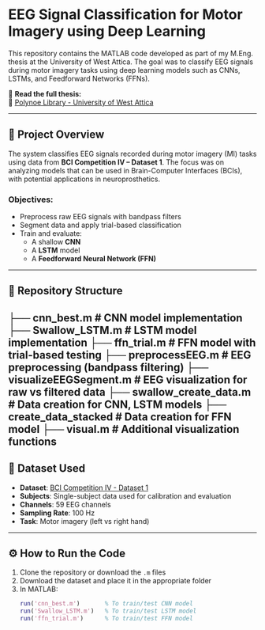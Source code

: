 # EEG Signal Classification for Motor Imagery using Deep Learning

This repository contains the MATLAB code developed as part of my M.Eng. thesis at the University of West Attica. The goal was to classify EEG signals during motor imagery tasks using deep learning models such as CNNs, LSTMs, and Feedforward Networks (FFNs).

📄 **Read the full thesis:**  
🔗 [Polynoe Library - University of West Attica](https://polynoe.lib.uniwa.gr/xmlui/handle/11400/10006)

---

## 🧠 Project Overview

The system classifies EEG signals recorded during motor imagery (MI) tasks using data from **BCI Competition IV – Dataset 1**. The focus was on analyzing models that can be used in Brain-Computer Interfaces (BCIs), with potential applications in neuroprosthetics.

### Objectives:
- Preprocess raw EEG signals with bandpass filters
- Segment data and apply trial-based classification
- Train and evaluate:
  - A shallow **CNN**
  - A **LSTM** model
  - A **Feedforward Neural Network (FFN)**

---

## 📁 Repository Structure
├── cnn_best.m              # CNN model implementation
├── Swallow_LSTM.m          # LSTM model implementation
├── ffn_trial.m             # FFN model with trial-based testing
├── preprocessEEG.m         # EEG preprocessing (bandpass filtering)
├── visualizeEEGSegment.m   # EEG visualization for raw vs filtered data
├── swallow_create_data.m   # Data creation for CNN, LSTM models
├── create_data_stacked     # Data creation for FFN model
├── visual.m                # Additional visualization functions
---

## 🧪 Dataset Used

- **Dataset**: [BCI Competition IV - Dataset 1](http://www.bbci.de/competition/iv/)
- **Subjects**: Single-subject data used for calibration and evaluation
- **Channels**: 59 EEG channels
- **Sampling Rate**: 100 Hz
- **Task**: Motor imagery (left vs right hand)

---

## ⚙️ How to Run the Code

1. Clone the repository or download the `.m` files
2. Download the dataset and place it in the appropriate folder
3. In MATLAB:
   ```matlab
   run('cnn_best.m')       % To train/test CNN model
   run('Swallow_LSTM.m')   % To train/test LSTM model
   run('ffn_trial.m')      % To train/test FFN model

